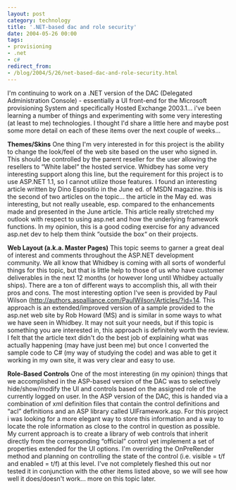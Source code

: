 ```yaml
---
layout: post
category: technology
title: '.NET-based dac and role security'
date: 2004-05-26 00:00
tags:
- provisioning
- .net
- c#
redirect_from:
- /blog/2004/5/26/net-based-dac-and-role-security.html
---
```

I'm continuing to work on a .NET version of the DAC (Delegated Administration Console) - essentially a UI front-end for the Microsoft provisioning System and specifically Hosted Exchange 2003.1... i've been learning a number of things and experimenting with some very interesting (at least to me) technologies.  I thought I'd share a little here and maybe post some more detail on each of these items over the next couple of weeks...

__Themes/Skins__
One thing I'm very interested in for this project is the ability to change the look/feel of the web site based on the user who signed in.  This should be controlled by the parent reseller for the user allowing the resellers to “White label“ the hosted service.  Whidbey has some very interesting support along this line, but the requirement for this project is to use ASP.NET 1.1, so I cannot utilize those features.  I found an interesting article written by Dino Espositio in the June ed. of MSDN magazine.  this is the second of two articles on the topic... the article in the May ed. was interesting, but not really useable, esp. compared to the enhancements made and presented in the June article.  This article really stretched my outlook with respect to using asp.net and how the underlying framework functions.  In my opinion, this is a good coding exercise for any advanced asp.net dev to help them think “outside the box“ on their projects.

__Web Layout (a.k.a. Master Pages)__
This topic seems to garner a great deal of interest and comments throughout the ASP.NET development community.  We all know that Whidbey is coming with all sorts of wonderful things for this topic, but that is little help to those of us who have customer deliverables in the next 12 months (or however long until Whidbey actually ships).  There are a ton of different ways to accomplish this, all with their pros and cons.  The most interesting option I've seen is provided by Paul Wilson (http://authors.aspalliance.com/PaulWilson/Articles/?id=14.  This approach is an extended/improved version of a sample provided to the asp.net web site by Rob Howard (MS) and is similar in some ways to what we have seen in Whidbey.  It may not suit your needs, but if this topic is something you are interested in, this approach is definitely worth the review.  I felt that the article text didn't do the best job of explaining what was actually happening (may have just been me) but once I converted the sample code to C# (my way of studying the code) and was able to get it working in my own site, it was very clear and easy to use.

__Role-Based Controls__
One of the most interesting (in my opinion) things that we accomplished in the ASP-based version of the DAC was to selectively hide/show/modify the UI and controls based on the assigned role of the currently logged on user.  In the ASP version of the DAC, this is handed via a combination of xml definition files that contain the control definitions and “acl” definitions and an ASP library called UIFramework.asp.  For this project i was looking for a more elegant way to store this information and a way to locate the role information as close to the control in question as possible.  My current approach is to create a library of web controls that inherit directly from the corresponding “official” control yet implement a set of properties extended for the UI options.  I'm overriding the OnPreRender method and planning on controlling the state of the control (i.e. visible = t/f and enabled = t/f) at this level.  I've not completely fleshed this out nor tested it in conjunction with the other items listed above, so we will see how well it does/doesn't work... more on this topic later.
